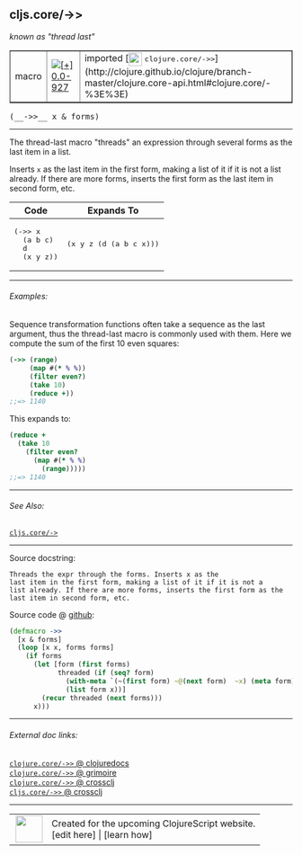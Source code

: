## cljs.core/->>

_known as "thread last"_


 <table border="1">
<tr>
<td>macro</td>
<td><a href="https://github.com/cljsinfo/cljs-api-docs/tree/0.0-927"><img valign="middle" alt="[+] 0.0-927" title="Added in 0.0-927" src="https://img.shields.io/badge/+-0.0--927-lightgrey.svg"></a> </td>
<td>
imported [<img height="24px" valign="middle" src="http://i.imgur.com/1GjPKvB.png"> <samp>clojure.core/->></samp>](http://clojure.github.io/clojure/branch-master/clojure.core-api.html#clojure.core/-%3E%3E)
</td>
</tr>
</table>


 <samp>
(__->>__ x & forms)<br>
</samp>

---

The thread-last macro "threads" an expression through several forms as the last
item in a list.

Inserts `x` as the last item in the first form, making a list of it if it is not
a list already. If there are more forms, inserts the first form as the last item
in second form, etc.

<table class="code-tbl-9bef6">
  <thead>
    <tr>
      <th>Code</th>
      <th>Expands To</th></tr></thead>
  <tbody>
    <tr>
      <td><pre>
(->> x
  (a b c)
  d
  (x y z))</pre></td>
      <td><pre>
(x y z (d (a b c x)))</pre></td></tr></tbody></table>



---

###### Examples:

Sequence transformation functions often take a sequence as the last argument,
thus the thread-last macro is commonly used with them.  Here we compute the sum
of the first 10 even squares:

```clj
(->> (range)
     (map #(* % %))
     (filter even?)
     (take 10)
     (reduce +))
;;=> 1140
```

This expands to:

```clj
(reduce +
  (take 10
    (filter even?
      (map #(* % %)
        (range)))))
;;=> 1140
```



---

###### See Also:

[`cljs.core/->`](../cljs.core/-GT.md)<br>

---


Source docstring:

```
Threads the expr through the forms. Inserts x as the
last item in the first form, making a list of it if it is not a
list already. If there are more forms, inserts the first form as the
last item in second form, etc.
```


Source code @ [github](https://github.com/clojure/clojure/blob/clojure-1.6.0/src/clj/clojure/core.clj#L1574-L1588):

```clj
(defmacro ->>
  [x & forms]
  (loop [x x, forms forms]
    (if forms
      (let [form (first forms)
            threaded (if (seq? form)
              (with-meta `(~(first form) ~@(next form)  ~x) (meta form))
              (list form x))]
        (recur threaded (next forms)))
      x)))
```

<!--
Repo - tag - source tree - lines:

 <pre>
clojure @ clojure-1.6.0
└── src
    └── clj
        └── clojure
            └── <ins>[core.clj:1574-1588](https://github.com/clojure/clojure/blob/clojure-1.6.0/src/clj/clojure/core.clj#L1574-L1588)</ins>
</pre>

-->

---



###### External doc links:

[`clojure.core/->>` @ clojuredocs](http://clojuredocs.org/clojure.core/->>)<br>
[`clojure.core/->>` @ grimoire](http://conj.io/store/v1/org.clojure/clojure/1.7.0-beta3/clj/clojure.core/-%3E%3E/)<br>
[`clojure.core/->>` @ crossclj](http://crossclj.info/fun/clojure.core/-%3E%3E.html)<br>
[`cljs.core/->>` @ crossclj](http://crossclj.info/fun/cljs.core/-%3E%3E.html)<br>

---

 <table>
<tr><td>
<img valign="middle" align="right" width="48px" src="http://i.imgur.com/Hi20huC.png">
</td><td>
Created for the upcoming ClojureScript website.<br>
[edit here] | [learn how]
</td></tr></table>

[edit here]:https://github.com/cljsinfo/cljs-api-docs/blob/master/cljsdoc/cljs.core/-GTGT.cljsdoc
[learn how]:https://github.com/cljsinfo/cljs-api-docs/wiki/cljsdoc-files

<!--

This information was too distracting to show to readers, but I'll leave it
commented here since it is helpful to:

- pretty-print the data used to generate this document
- and show how to retrieve that data



The API data for this symbol:

```clj
{:description "The thread-last macro \"threads\" an expression through several forms as the last\nitem in a list.\n\nInserts `x` as the last item in the first form, making a list of it if it is not\na list already. If there are more forms, inserts the first form as the last item\nin second form, etc.\n\n<table class=\"code-tbl-9bef6\">\n  <thead>\n    <tr>\n      <th>Code</th>\n      <th>Expands To</th></tr></thead>\n  <tbody>\n    <tr>\n      <td><pre>\n(->> x\n  (a b c)\n  d\n  (x y z))</pre></td>\n      <td><pre>\n(x y z (d (a b c x)))</pre></td></tr></tbody></table>",
 :ns "cljs.core",
 :name "->>",
 :signature ["[x & forms]"],
 :history [["+" "0.0-927"]],
 :type "macro",
 :related ["cljs.core/->"],
 :full-name-encode "cljs.core/-GTGT",
 :source {:code "(defmacro ->>\n  [x & forms]\n  (loop [x x, forms forms]\n    (if forms\n      (let [form (first forms)\n            threaded (if (seq? form)\n              (with-meta `(~(first form) ~@(next form)  ~x) (meta form))\n              (list form x))]\n        (recur threaded (next forms)))\n      x)))",
          :title "Source code",
          :repo "clojure",
          :tag "clojure-1.6.0",
          :filename "src/clj/clojure/core.clj",
          :lines [1574 1588]},
 :examples [{:id "1dc72c",
             :content "Sequence transformation functions often take a sequence as the last argument,\nthus the thread-last macro is commonly used with them.  Here we compute the sum\nof the first 10 even squares:\n\n```clj\n(->> (range)\n     (map #(* % %))\n     (filter even?)\n     (take 10)\n     (reduce +))\n;;=> 1140\n```\n\nThis expands to:\n\n```clj\n(reduce +\n  (take 10\n    (filter even?\n      (map #(* % %)\n        (range)))))\n;;=> 1140\n```"}],
 :known-as "thread last",
 :full-name "cljs.core/->>",
 :clj-symbol "clojure.core/->>",
 :docstring "Threads the expr through the forms. Inserts x as the\nlast item in the first form, making a list of it if it is not a\nlist already. If there are more forms, inserts the first form as the\nlast item in second form, etc."}

```

Retrieve the API data for this symbol:

```clj
;; from Clojure REPL
(require '[clojure.edn :as edn])
(-> (slurp "https://raw.githubusercontent.com/cljsinfo/cljs-api-docs/catalog/cljs-api.edn")
    (edn/read-string)
    (get-in [:symbols "cljs.core/->>"]))
```

-->
